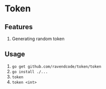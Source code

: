 # Token

## Features

1. Generating random token

## Usage

1. `go get github.com/ravendcode/token/token`
2. `go install ./...`
3. `token`
4. `token <int>`
